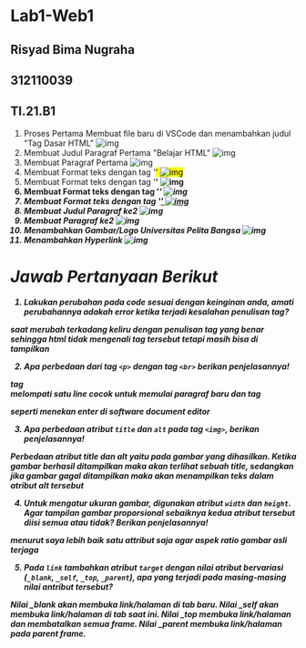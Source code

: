 # Lab1-Web1
## Risyad Bima Nugraha
## 312110039
## TI.21.B1

1. Proses Pertama Membuat file baru di VSCode dan menambahkan  judul "Tag Dasar HTML" 
![img](SS/proses1.jpeg)
2. Membuat Judul Paragraf Pertama "Belajar HTML"
![img](SS/proses2.jpeg)
3. Membuat Paragraf Pertama
![img](SS/proses3.jpeg)
4. Membuat Format teks dengan tag '<mark>'
![img](SS/proses4.jpeg)
5. Membuat Format teks dengan tag '<b>'
![img](SS/proses5.jpeg)
6. Membuat Format teks dengan tag '<i>'
![img](SS/proses6.jpeg)
7. Membuat Format teks dengan tag '<ins>'
![img](SS/proses7.jpeg)
8. Membuat Judul Paragraf ke2
![img](SS/proses8.jpeg)
9. Membuat Paragraf ke2
![img](SS/proses9.jpeg)
10. Menambahkan Gambar/Logo Universitas Pelita Bangsa
![img](SS/proses10.jpeg)
11. Menambahkan Hyperlink
![img](SS/proses11.jpeg)

# Jawab Pertanyaan Berikut
1. Lakukan perubahan pada code sesuai dengan keinginan anda, amati perubahannya adakah error ketika terjadi kesalahan penulisan tag?

saat merubah terkadang keliru dengan penulisan tag yang benar sehingga html tidak mengenali tag tersebut tetapi masih bisa di tampilkan  

2. Apa perbedaan dari tag `<p>` dengan tag `<br>` berikan penjelasannya!

tag <br> melompati satu line cocok untuk memulai paragraf baru dan tag <p> seperti menekan enter di software document editor 

3. Apa perbedaan atribut `title` dan `alt` pada tag `<img>`, berikan penjelasannya!

Perbedaan atribut title dan alt yaitu pada gambar yang dihasilkan. Ketika gambar berhasil ditampilkan maka akan terlihat sebuah title, sedangkan jika gambar gagal ditampilkan maka akan menampilkan teks dalam atribut alt tersebut

4. Untuk mengatur ukuran gambar, digunakan atribut `width` dan `height`. Agar tampilan gambar proporsional sebaiknya kedua atribut tersebut diisi semua atau tidak? Berikan penjelasannya!

menurut saya lebih baik satu attribut saja agar aspek ratio gambar asli terjaga 

5. Pada `link` tambahkan atribut `target` dengan nilai atribut bervariasi (`_blank`, `_self`, `_top`, `_parent`), apa yang terjadi pada masing-masing nilai antribut tersebut?

Nilai _blank akan membuka link/halaman di tab baru.
Nilai _self akan membuka link/halaman di tab saat ini.
Nilai _top membuka link/halaman dan membatalkan semua frame.
Nilai _parent membuka link/halaman pada parent frame.
